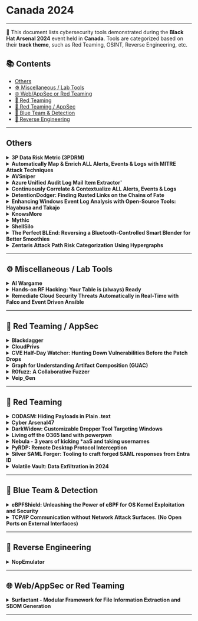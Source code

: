 # Canada 2024
---
📍 This document lists cybersecurity tools demonstrated during the **Black Hat Arsenal 2024** event held in **Canada**.
Tools are categorized based on their **track theme**, such as Red Teaming, OSINT, Reverse Engineering, etc.

## 📚 Contents
- [Others](#others)
- [⚙️ Miscellaneous / Lab Tools](#⚙️-miscellaneous-lab-tools)
- [🌐 Web/AppSec or Red Teaming](#🌐-webappsec-or-red-teaming)
- [🔴 Red Teaming](#🔴-red-teaming)
- [🔴 Red Teaming / AppSec](#🔴-red-teaming-appsec)
- [🔵 Blue Team & Detection](#🔵-blue-team-detection)
- [🧠 Reverse Engineering](#🧠-reverse-engineering)
---
## Others
<details><summary><strong>3P Data Risk Metric (3PDRM)</strong></summary>

![Canada 2024](https://img.shields.io/badge/Canada%202024-purple) ![Category: Others](https://img.shields.io/badge/Category:%20Others-lightgrey) ![Thomas Lee](https://img.shields.io/badge/Thomas%20Lee-informational)

🔗 **Link:** Not Available  
📝 **Description:** None

</details>

<details><summary><strong>Automatically Map & Enrich ALL Alerts, Events & Logs with MITRE Attack Techniques</strong></summary>

![Canada 2024](https://img.shields.io/badge/Canada%202024-purple) ![Category: Others](https://img.shields.io/badge/Category:%20Others-lightgrey) ![Ezzeldin Tahoun](https://img.shields.io/badge/Ezzeldin%20Tahoun-informational) ![Lynn Hamida](https://img.shields.io/badge/Lynn%20Hamida-informational) ![Nidheesh Panchal](https://img.shields.io/badge/Nidheesh%20Panchal-informational) ![Kevin Shi](https://img.shields.io/badge/Kevin%20Shi-informational)

🔗 **Link:** [Automatically Map & Enrich ALL Alerts, Events & Logs with MITRE Attack Techniques](https://github.com/BreezeWhite/Music-Transcription-with-Semantic-Segmentation)  
📝 **Description:** Using Natural Language Processing models, enrich any alert with its relevant attack techniques.
The model detects the techniques using contextual, and situational awareness as well as its linguistic cyber expertise.
In real time this model can save your operations endless hours of tagging incidents with their mitre techniques.

</details>

<details><summary><strong>AVSniper</strong></summary>

![Canada 2024](https://img.shields.io/badge/Canada%202024-purple) ![Category: Others](https://img.shields.io/badge/Category:%20Others-lightgrey) ![Helvio Junior](https://img.shields.io/badge/Helvio%20Junior-informational)

🔗 **Link:** [AVSniper](https://github.com/helviojunior)  
📝 **Description:** 

</details>

<details><summary><strong>Azure Unified Audit Log Mail Item Extractor'</strong></summary>

![Canada 2024](https://img.shields.io/badge/Canada%202024-purple) ![Category: Others](https://img.shields.io/badge/Category:%20Others-lightgrey) ![Richard Smith](https://img.shields.io/badge/Richard%20Smith-informational)

🔗 **Link:** [Azure Unified Audit Log Mail Item Extractor'](https://github.com/rmusser01/Infosec_Reference/blob/master/Draft/L-SM-TH.md)  
📝 **Description:** 

</details>

<details><summary><strong>Continuously Correlate & Contextualize ALL Alerts, Events & Logs</strong></summary>

![Canada 2024](https://img.shields.io/badge/Canada%202024-purple) ![Category: Others](https://img.shields.io/badge/Category:%20Others-lightgrey) ![Ezzeldin Tahoun](https://img.shields.io/badge/Ezzeldin%20Tahoun-informational) ![Lynn Hamida](https://img.shields.io/badge/Lynn%20Hamida-informational) ![Nidheesh Panchal](https://img.shields.io/badge/Nidheesh%20Panchal-informational) ![Kevin Shi](https://img.shields.io/badge/Kevin%20Shi-informational)

🔗 **Link:** [Continuously Correlate & Contextualize ALL Alerts, Events & Logs](https://github.com/diazero-technologies/inopli-correlator)  
📝 **Description:** Using correlation and clustering models, turn tons of alerts into mitre attack flows.
The model finds the attack flows, using its ability to evaluate alerts temporal proximity, kill chain sequentiality, shared entities and similar attributes to other alerts of interest, among others.
In real time this model can save your operations endless hours of correlating incidents and finding noteworthy attack flows, that if not detected in time would lead to breaches.

</details>

<details><summary><strong>DetentionDodger: Finding Rusted Links on the Chains of Fate</strong></summary>

![Canada 2024](https://img.shields.io/badge/Canada%202024-purple) ![Category: Others](https://img.shields.io/badge/Category:%20Others-lightgrey) ![Bleon Proko](https://img.shields.io/badge/Bleon%20Proko-informational)

🔗 **Link:** Not Available  
📝 **Description:** None

</details>

<details><summary><strong>Enhancing Windows Event Log Analysis with Open-Source Tools: Hayabusa and Takajo</strong></summary>

![Canada 2024](https://img.shields.io/badge/Canada%202024-purple) ![Category: Others](https://img.shields.io/badge/Category:%20Others-lightgrey) ![Fukusuke Takahashi](https://img.shields.io/badge/Fukusuke%20Takahashi-informational) ![Akira Nishikawa](https://img.shields.io/badge/Akira%20Nishikawa-informational)

🔗 **Link:** Not Available  
📝 **Description:** Windows Event Log analysis is crucial for detecting security incidents and understanding system activities in forensic investigations.
This session introduces two open-source tools from Yamato Security, a Japan-based security community founded by Zach Mathis.
Yamato Security developed Hayabusa and Takajo to enhance the speed and accuracy of Windows Event Log analysis.

Hayabusa leverages open-source Sigma rules to detect malicious activity in event logs, providing actionable insights.
Takajo complements this by parsing Hayabusa's JSONL output, enabling rapid triage and analysis of key forensic artifacts, further streamlining incident response workflows.
Together, these tools offer an integrated solution for Windows forensics, allowing for faster and more precise investigations.

Join us to explore their features, real-world use cases, and how they enhance forensic analysis of Windows environments using Sigma rules.

- https://github.com/Yamato-Security/hayabusa

- https://github.com/Yamato-Security/takajo

</details>

<details><summary><strong>KnowsMore</strong></summary>

![Canada 2024](https://img.shields.io/badge/Canada%202024-purple) ![Category: Others](https://img.shields.io/badge/Category:%20Others-lightgrey) ![Helvio Junior](https://img.shields.io/badge/Helvio%20Junior-informational)

🔗 **Link:** [KnowsMore](https://github.com/helviojunior/knowsmore)  
📝 **Description:** KnowsMore is a swiss army knife tool for pentesting Microsoft Active Directory (NTLM Hashes, BloodHound, NTDS and DCSync)

</details>

<details><summary><strong>Mythic</strong></summary>

![Canada 2024](https://img.shields.io/badge/Canada%202024-purple) ![Category: Others](https://img.shields.io/badge/Category:%20Others-lightgrey) ![Cody Thomas](https://img.shields.io/badge/Cody%20Thomas-informational)

🔗 **Link:** [Mythic](https://github.com/its-a-feature)  
📝 **Description:** None

</details>

<details><summary><strong>ShellSilo</strong></summary>

![Canada 2024](https://img.shields.io/badge/Canada%202024-purple) ![Category: Others](https://img.shields.io/badge/Category:%20Others-lightgrey) ![Tarek Ahmed](https://img.shields.io/badge/Tarek%20Ahmed-informational)

🔗 **Link:** [ShellSilo](https://github.com/nixpal/shellsilo)  
📝 **Description:** None

</details>

<details><summary><strong>The Perfect BLEnd: Reversing a Bluetooth-Controlled Smart Blender for Better Smoothies</strong></summary>

![Canada 2024](https://img.shields.io/badge/Canada%202024-purple) ![Category: Others](https://img.shields.io/badge/Category:%20Others-lightgrey) ![Ryan Mast](https://img.shields.io/badge/Ryan%20Mast-informational)

🔗 **Link:** [The Perfect BLEnd: Reversing a Bluetooth-Controlled Smart Blender for Better Smoothies](https://gist.github.com/pmarreck/28b3049a1a70b8b4f2eaff4466d0c76a?Ec01Xu=pSSNglnH)  
📝 **Description:** 

</details>

<details><summary><strong>Zentaris Attack Path Risk Categorization Using Hypergraphs</strong></summary>

![Canada 2024](https://img.shields.io/badge/Canada%202024-purple) ![Category: Others](https://img.shields.io/badge/Category:%20Others-lightgrey) ![Sai Sitharaman](https://img.shields.io/badge/Sai%20Sitharaman-informational)

🔗 **Link:** Not Available  
📝 **Description:** None

</details>

---
## ⚙️ Miscellaneous / Lab Tools
<details><summary><strong>AI Wargame</strong></summary>

![Canada 2024](https://img.shields.io/badge/Canada%202024-purple) ![Category: ⚙️ Miscellaneous / Lab Tools](https://img.shields.io/badge/Category:%20⚙️%20Miscellaneous%20/%20Lab%20Tools-gray) ![Pedram Hayati](https://img.shields.io/badge/Pedram%20Hayati-informational)

🔗 **Link:** [AI Wargame](https://github.com/pedram-mohajer)  
📝 **Description:** None

</details>

<details><summary><strong>Hands-on RF Hacking: Your Table is (always) Ready</strong></summary>

![Canada 2024](https://img.shields.io/badge/Canada%202024-purple) ![Category: ⚙️ Miscellaneous / Lab Tools](https://img.shields.io/badge/Category:%20⚙️%20Miscellaneous%20/%20Lab%20Tools-gray) ![Paul Clark](https://img.shields.io/badge/Paul%20Clark-informational)

🔗 **Link:** [Hands-on RF Hacking: Your Table is (always) Ready](https://github.com/prisma/prisma/issues/7234)  
📝 **Description:** None

</details>

<details><summary><strong>Remediate Cloud Security Threats Automatically in Real-Time with Falco and Event Driven Ansible</strong></summary>

![Canada 2024](https://img.shields.io/badge/Canada%202024-purple) ![Category: ⚙️ Miscellaneous / Lab Tools](https://img.shields.io/badge/Category:%20⚙️%20Miscellaneous%20/%20Lab%20Tools-gray) ![Marat Salakhutdinov](https://img.shields.io/badge/Marat%20Salakhutdinov-informational) ![Aleksandr Varlamov](https://img.shields.io/badge/Aleksandr%20Varlamov-informational)

🔗 **Link:** Not Available  
📝 **Description:** None

</details>

---
## 🔴 Red Teaming / AppSec
<details><summary><strong>Blackdagger</strong></summary>

![Canada 2024](https://img.shields.io/badge/Canada%202024-purple) ![Category: 🔴 Red Teaming / AppSec](https://img.shields.io/badge/Category:%20🔴%20Red%20Teaming%20/%20AppSec-red) ![Mahmut Erdem Ozgen](https://img.shields.io/badge/Mahmut%20Erdem%20Ozgen-informational) ![Ata Seren](https://img.shields.io/badge/Ata%20Seren-informational) ![Regaip Kurt](https://img.shields.io/badge/Regaip%20Kurt-informational)

🔗 **Link:** [Blackdagger](https://github.com/ErdemOzgen)  
📝 **Description:** Blackdagger is a cutting-edge automation tool designed for orchestrating complex workflows across DevOps, DevSecOps, MLOps, MLSecOps, and Continuous Automated Red Teaming (CART) environments. Utilizing a declarative YAML format, it allows for the definition of automation pipelines using a Directed Acyclic Graph (DAG), simplifying the management and execution of intricate workflows. With a focus on ease of use and versatility, Blackdagger features a built-in Web UI for managing, rerunning, and monitoring automation pipelines, alongside native Docker support for seamless integration within containerized environments.
https://github.com/ErdemOzgen/blackdagger
https://blackdagger.readthedocs.io/en/latest/

</details>

<details><summary><strong>CloudPrivs</strong></summary>

![Canada 2024](https://img.shields.io/badge/Canada%202024-purple) ![Category: 🔴 Red Teaming / AppSec](https://img.shields.io/badge/Category:%20🔴%20Red%20Teaming%20/%20AppSec-red) ![Connor MacLeod](https://img.shields.io/badge/Connor%20MacLeod-informational)

🔗 **Link:** Not Available  
📝 **Description:** CloudPrivs is a tool to help you determine exactly what privileges are associated with a given set of cloud credentials. What makes CloudPrivs different that other similar tools is that it directly interrogates the cloud provider SDK to generate test cases, ensuring maximal coverage even when new cloud services are added. CloudPrivs also supports a robust plugin system making it simple to dynamically modify the generated test cases or insert custom tests.

</details>

<details><summary><strong>CVE Half-Day Watcher: Hunting Down Vulnerabilities Before the Patch Drops</strong></summary>

![Canada 2024](https://img.shields.io/badge/Canada%202024-purple) ![Category: 🔴 Red Teaming / AppSec](https://img.shields.io/badge/Category:%20🔴%20Red%20Teaming%20/%20AppSec-red) ![Yakir Kadkoda](https://img.shields.io/badge/Yakir%20Kadkoda-informational) ![Mor Weinberger](https://img.shields.io/badge/Mor%20Weinberger-informational)

🔗 **Link:** Not Available  
📝 **Description:** Defenders and attackers often simplify vulnerabilities into '0-day' or '1-day' categories, neglecting the nuanced gray areas where attackers thrive. In this session, we'll explore critical flaws we've uncovered in the open-source vulnerability disclosure process and introduce our tool to detect open-source projects that are at risk from these flaws. We'll reveal how vulnerabilities can be exploited prior to receiving patches and official announcements, posing significant risks for users. Our comprehensive analysis of GitHub (including issues, pull requests, and commit messages) and NVD metadata will illuminate vulnerabilities that don't neatly fit into the conventional '0-day' or '1-day' classifications but instead fall into 'Half-Day' or '0.75-Day' periods – moments when vulnerabilities are known but not yet fully disclosed or patched. Furthermore, we'll spotlight the techniques employed to identify these vulnerabilities, showcasing various scenarios and vulnerabilities discovered through this method. During this session, we'll introduce an open-source tool designed to detect such vulnerabilities and emphasize the window of opportunity for attackers to exploit this information and develop exploits. Our objective is to aid practitioners in identifying and mitigating issues throughout their vulnerability disclosure lifecycle.

</details>

<details><summary><strong>Graph for Understanding Artifact Composition (GUAC)</strong></summary>

![Canada 2024](https://img.shields.io/badge/Canada%202024-purple) ![Category: 🔴 Red Teaming / AppSec](https://img.shields.io/badge/Category:%20🔴%20Red%20Teaming%20/%20AppSec-red) ![Parth Patel](https://img.shields.io/badge/Parth%20Patel-informational)

🔗 **Link:** [Graph for Understanding Artifact Composition (GUAC)](https://github.com/ossf/tac/issues/172)  
📝 **Description:** Graph for Understanding Artifact Composition (GUAC) is an open-source dependency management and security tool that looks across all first-party, third-party, and open-source software, aggregating the software security metadata into a high-fidelity graph database to locate, store, analyze, and correlate software artifact data.

The frequency of software attacks and increased use of open-source tooling have created a significant lack of confidence in the integrity and security of the software supply chain. Securing it can be a real headache when dealing with hundreds of pieces of software each with its own hundreds of dependencies and new vulnerabilities being discovered each day. GUAC responds by being the source of truth. GUAC can provide developers and security teams with a shared understanding of software knowledge gaps, compliance, and threat detection. It also is an effective tool for managing third-party risk and incident response.

With GUAC, users can establish connections and compliance in their software catalog, unveil gaps in software supply chain data, and enable threat detection and response. The tool ingests and analyzes software supply chain metadata from a myriad of internal and external sources and multiple common metadata document types, including:

- Software Bill of Materials (SBOMs) in both SPDX and CycloneDX formats and transforming them into data nodes and relationships,
providing insights into software and dependencies
- Ingesting and transforming SLSA and in-toto attestations into their constituent facts, offering crucial information about the provenance
and integrity of software components
- Being flexible and extensible to ingest data from local file systems, AWS S3, Google Cloud, OCI registries, and external package
repositories
- Embracing additional metadata and threat information from sources like the deps.dev and OSV APIs

GUAC provides seamless visibility across an organization's software ecosystem, easily integrating with existing tools.

</details>

<details><summary><strong>R0fuzz: A Collaborative Fuzzer</strong></summary>

![Canada 2024](https://img.shields.io/badge/Canada%202024-purple) ![Category: 🔴 Red Teaming / AppSec](https://img.shields.io/badge/Category:%20🔴%20Red%20Teaming%20/%20AppSec-red) ![Season Cherian](https://img.shields.io/badge/Season%20Cherian-informational) ![Vishnu Dev T J Dev T J](https://img.shields.io/badge/Vishnu%20Dev%20T%20J%20Dev%20T%20J-informational) ![Vivek N J N J](https://img.shields.io/badge/Vivek%20N%20J%20N%20J-informational)

🔗 **Link:** Not Available  
📝 **Description:** Industrial control systems (ICS) are critical to national infrastructure, demanding robust security measures. "R0fuzz" is a collaborative fuzzing tool tailored for ICS environments, integrating diverse strategies to uncover vulnerabilities within key industrial protocols such as Modbus, Profinet, DNP3, OPC, BACnet, etc. This innovative approach enhances ICS resilience against emerging threats, providing a comprehensive testing framework beyond traditional fuzzing methods.

</details>

<details><summary><strong>Veip_Gen</strong></summary>

![Canada 2024](https://img.shields.io/badge/Canada%202024-purple) ![Category: 🔴 Red Teaming / AppSec](https://img.shields.io/badge/Category:%20🔴%20Red%20Teaming%20/%20AppSec-red) ![Austin Norby](https://img.shields.io/badge/Austin%20Norby-informational)

🔗 **Link:** Not Available  
📝 **Description:** Veip_Gen is a scriptable, command-line based tool for generating vulnerable programs to support teaching and learning buffer overflow vulnerabilities. The capability uses well-known vulnerable functions with a configurable amount of stack space and buffer sizes to create unique, vulnerable programs as examples for exploitation.

The capability allows you to specify vulnerable functions such as strcpy, sprintf, gets, and more. In addition, the configurable stack size and buffer size introduces different amounts of stack space that needs to be overflowed to teach, or learn, about the conditions that make buffer overflows exploitable. In addition, there are currently two major types of exploitable programs that can be produced: vanilla and conditional. The vanilla buffer overflows are what you see when first learning to overwrite the EIP register and gain execution from the stack. This type is still configurable with stack and buffer sizes as well. Second, the conditional type lets you configure a condition that must be satisfied before being able to exploit the example, vulnerable program. Either, there must be a certain number of arguments present or there must be a series of bytes that must be matched in order to trigger the vulnerable code path.

Reducing the barrier to entry and education for complex, cyber security topics will increase the readiness and capability of the cyber security workforce writ large and this tool will help those both teaching and learning to better understand the buffer overflow exploits with an unlimited number of examples that can be created simply from the command-line.

</details>

---
## 🔴 Red Teaming
<details><summary><strong>CODASM: Hiding Payloads in Plain .text</strong></summary>

![Canada 2024](https://img.shields.io/badge/Canada%202024-purple) ![Category: 🔴 Red Teaming](https://img.shields.io/badge/Category:%20🔴%20Red%20Teaming-red) ![Moritz Thomas](https://img.shields.io/badge/Moritz%20Thomas-informational)

🔗 **Link:** [CODASM: Hiding Payloads in Plain .text](https://github.com/NVISOsecurity/codasm)  
📝 **Description:** Sometimes we just can't afford the luxury of staging our C2 payloads but need to bring them along as part of the initial payload we deliver. This can become quite the challenge as modern AVs and EDRs feature some pretty sophisticated static and dynamic analysis strategies. One strategy, detection of high file entropy, proved to be an unexpected but annoying challenge we needed to overcome during an assessment. The specific EDR we faced just wouldn't let our binaries pass - so we went to find a solution.
This tool implements an approach to decrease a payload's entropy while increasing its size.

</details>

<details><summary><strong>Cyber Arsenal47</strong></summary>

![Canada 2024](https://img.shields.io/badge/Canada%202024-purple) ![Category: 🔴 Red Teaming](https://img.shields.io/badge/Category:%20🔴%20Red%20Teaming-red) ![Simardeep Singh](https://img.shields.io/badge/Simardeep%20Singh-informational)

🔗 **Link:** Not Available  
📝 **Description:** Our project presents an innovative security suite engineered to revolutionize the landscape of security assessments. Developed primarily in GoLang, our toolkit boasts a comprehensive suite of modules crafted for various security assessment scenarios. Python serves as the orchestrator, seamlessly interfacing with the GoLang modules, thereby establishing a robust bridge between the user interface and the underlying functionality.
This tool empowers users with automated scanning capabilities, streamlining the process of identifying vulnerabilities across systems and networks.Through the combination of Python's versatility and GoLang's performance, our solution provides an efficient and effective means of conducting security assessments, catering to the evolving demands of cybersecurity professionals.
In summary, our Synergetic Security Suite represents a paradigm shift in security assessment methodologies, offering unparalleled efficiency and effectiveness through its fusion of Python and GoLang technologies.

</details>

<details><summary><strong>DarkWidow: Customizable Dropper Tool Targeting Windows</strong></summary>

![Canada 2024](https://img.shields.io/badge/Canada%202024-purple) ![Category: 🔴 Red Teaming](https://img.shields.io/badge/Category:%20🔴%20Red%20Teaming-red) ![Soumyanil Biswas](https://img.shields.io/badge/Soumyanil%20Biswas-informational)

🔗 **Link:** [DarkWidow: Customizable Dropper Tool Targeting Windows](https://github.com/reveng007/DarkWidow)  
📝 **Description:** This is a Customizable Dropper Tool targeting Windows machine.

</details>

<details><summary><strong>Living off the O365 land with powerpwn</strong></summary>

![Canada 2024](https://img.shields.io/badge/Canada%202024-purple) ![Category: 🔴 Red Teaming](https://img.shields.io/badge/Category:%20🔴%20Red%20Teaming-red) ![Michael Bargury](https://img.shields.io/badge/Michael%20Bargury-informational) ![Avishai Efrat](https://img.shields.io/badge/Avishai%20Efrat-informational)

🔗 **Link:** Not Available  
📝 **Description:** None

</details>

<details><summary><strong>Nebula - 3 years of kicking *aaS and taking usernames</strong></summary>

![Canada 2024](https://img.shields.io/badge/Canada%202024-purple) ![Category: 🔴 Red Teaming](https://img.shields.io/badge/Category:%20🔴%20Red%20Teaming-red) ![Bleon Proko](https://img.shields.io/badge/Bleon%20Proko-informational)

🔗 **Link:** [Nebula - 3 years of kicking *aaS and taking usernames](https://gist.github.com/kunalj101/ad1d9c58d338e20d09ff26bcc06c4235)  
📝 **Description:** None

</details>

<details><summary><strong>PyRDP: Remote Desktop Protocol Interception</strong></summary>

![Canada 2024](https://img.shields.io/badge/Canada%202024-purple) ![Category: 🔴 Red Teaming](https://img.shields.io/badge/Category:%20🔴%20Red%20Teaming-red) ![Olivier Bilodeau](https://img.shields.io/badge/Olivier%20Bilodeau-informational) ![Andréanne Bergeron](https://img.shields.io/badge/Andréanne%20Bergeron-informational)

🔗 **Link:** Not Available  
📝 **Description:** None

</details>

<details><summary><strong>Silver SAML Forger: Tooling to craft forged SAML responses from Entra ID</strong></summary>

![Canada 2024](https://img.shields.io/badge/Canada%202024-purple) ![Category: 🔴 Red Teaming](https://img.shields.io/badge/Category:%20🔴%20Red%20Teaming-red) ![Eric Woodruff](https://img.shields.io/badge/Eric%20Woodruff-informational) ![Tomer Nahum](https://img.shields.io/badge/Tomer%20Nahum-informational)

🔗 **Link:** Not Available  
📝 **Description:** Silver SAML Forger is a tool developed to PoC SAML response forging, also known as Silver SAML and Golden SAML attacks, against applications federated to Entra ID for authentication using the SAML standard. The tool goes along with research into the vulnerabilities that can present in cloud identity providers, such as Entra ID, where if an attacker has access to the private key material Entra ID uses for SAML response signing, that the target applications may be susceptible to these forging attacks.

While Entra ID protects the private key if generated internally, as it cannot be exported, in the real-world organizations follow bad habits that may leave sensitive private key material available to an attacker. These sorts of habits have been observed by the research team that developed the Silver SAML Forger. Using this tool in combination with tools such as Burp Suite, you can demonstrate forging access to a target application. If the application supports certain types of SAML integrations, the identity provider will have no visibility into the authentication – you could think of these attacks as Kerberos Golden-ticket type attacks.

The tool requires the signing certificate to use, the username that is target for impersonation, and some basic federation information about the target application that can be derived from a few different methods.

</details>

<details><summary><strong>Volatile Vault: Data Exfiltration in 2024</strong></summary>

![Canada 2024](https://img.shields.io/badge/Canada%202024-purple) ![Category: 🔴 Red Teaming](https://img.shields.io/badge/Category:%20🔴%20Red%20Teaming-red) ![Patrick Eisenschmidt](https://img.shields.io/badge/Patrick%20Eisenschmidt-informational) ![Moritz Thomas](https://img.shields.io/badge/Moritz%20Thomas-informational)

🔗 **Link:** Not Available  
📝 **Description:** None

</details>

---
## 🔵 Blue Team & Detection
<details><summary><strong>eBPFShield: Unleashing the Power of eBPF for OS Kernel Exploitation and Security</strong></summary>

![Canada 2024](https://img.shields.io/badge/Canada%202024-purple) ![Category: 🔵 Blue Team & Detection](https://img.shields.io/badge/Category:%20🔵%20Blue%20Team%20&%20Detection-cyan) ![Sagar Bhure](https://img.shields.io/badge/Sagar%20Bhure-informational)

🔗 **Link:** Not Available  
📝 **Description:** Are you looking for an advanced tool that can help you detect and prevent sophisticated exploits on your systems? Look no further than eBPFShield. Let's take a technical look at some of the capabilities of this powerful technology:

DNS monitoring feature is particularly useful for detecting DNS tunneling, a technique used by attackers to bypass network security measures. By monitoring DNS queries, eBPFShield can help detect and block these attempts before any damage is done.

IP-Intelligence feature allows you to monitor outbound connections and check them against threat intelligence lists. This helps prevent command-and-control (C2) communications, a common tactic used by attackers to control compromised systems. By blocking outbound connections to known C2 destinations, eBPFShield can prevent attackers from exfiltrating sensitive data or delivering additional payloads to your system.

eBPFShield Machine Learning feature, you can develop and run advanced machine learning algorithms entirely in eBPF. We demonstrate a flow-based network intrusion detection system(IDS) based on machine learning entirely in eBPF. Our solution uses a decision tree and decides for each packet whether it is malicious or not, considering the entire previous context of the network flow.

eBPFShield Forensics helps address Linux security issues by analyzing system calls and kernel events to detect possible code injection into another process. It can also help identify malicious files and processes that may have been introduced to your system, allowing you to remediate any security issues quickly and effectively.

During the session, we'll delve deeper into these features and demonstrate how eBPFShield can help you protect your systems against even the most advanced threats.

</details>

<details><summary><strong>TCP/IP Communication without Network Attack Surfaces. (No Open Ports on External Interfaces)</strong></summary>

![Canada 2024](https://img.shields.io/badge/Canada%202024-purple) ![Category: 🔵 Blue Team & Detection](https://img.shields.io/badge/Category:%20🔵%20Blue%20Team%20&%20Detection-cyan) ![Colin Constable](https://img.shields.io/badge/Colin%20Constable-informational) ![Xavier Chathavong](https://img.shields.io/badge/Xavier%20Chathavong-informational)

🔗 **Link:** Not Available  
📝 **Description:** None

</details>

---
## 🧠 Reverse Engineering
<details><summary><strong>NopEmulator</strong></summary>

![Canada 2024](https://img.shields.io/badge/Canada%202024-purple) ![Category: 🧠 Reverse Engineering](https://img.shields.io/badge/Category:%20🧠%20Reverse%20Engineering-orange) ![Austin Norby](https://img.shields.io/badge/Austin%20Norby-informational)

🔗 **Link:** Not Available  
📝 **Description:** None

</details>

---
## 🌐 Web/AppSec or Red Teaming
<details><summary><strong>Surfactant - Modular Framework for File Information Extraction and SBOM Generation</strong></summary>

![Canada 2024](https://img.shields.io/badge/Canada%202024-purple) ![Category: 🌐 Web/AppSec or Red Teaming](https://img.shields.io/badge/Category:%20🌐%20Web/AppSec%20or%20Red%20Teaming-blue) ![Ryan Mast](https://img.shields.io/badge/Ryan%20Mast-informational)

🔗 **Link:** Not Available  
📝 **Description:** Surfactant is a modular framework for extracting information from filesystems, primarily for generating an SBOM (Software Bill of Materials). The information extracted can then be used to identify the various vendors or libraries associated with a file, and establish relationships between files. The resulting SBOM can be used for system level impact analysis (such as for IoT, Smart Grid, or ICS devices) of vulnerabilities, and the information gathered can be used to help inform what files to focus on for manual analysis.

Several recently added features will be demonstrated, including functionality for helping visualize the contents of a file system and the relationships between files. The initial results from integrating new methods to identify the package that files (compiled binaries or scripts) belong to will also be discussed.

</details>

---